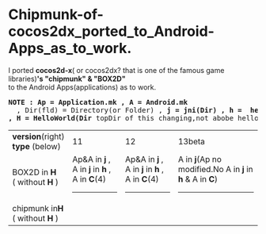 Chipmunk-of-cocos2dx_ported_to_Android-Apps_as_to_work.
=============================
I ported **cocos2d-x**( or cocos2dx? that is one of the famous game libraries)**'s "chipmunk" & "BOX2D"**  
to the Android Apps(applications) as  to work.  
<pre><b>NOTE : Ap = Application.mk , A = Android.mk</b>
&nbsp; , Dir(fld) = Directory(or Folder) , <b>j = jni(Dir) , h =  helloworld(Dir) , C = Classes(Dir)
, H = HelloWorld(Dir</b> topDir of this changing,not abobe helloworldDir.<b>)</b> , <b>t = template(Dir</b> without <b>H</b>)
</pre>
<table><tr>
<td><b>version</b>(right)<br><b>type</b> (below)</td><td>11</td><td>12</td><td>13beta</td></tr>
<tr><td>BOX2D in <b>H</b><br>( without <b>H</b> )</td>
<td>Ap&A in <b>j</b> , A in <b>j</b> in <b>h</b> , A in <b>C</b>(4)<hr></td>
<td>Ap&A in <b>j</b> , A in <b>j</b> in <b>h</b> , A in <b>C</b>(4)<hr></td>
<td>A in <b>j</b>(Ap no modified.No A in <b>j</b> in <b>h</b> & A in <b>C</b>)<hr></td></tr>

<tr><td>chipmunk in<b>H</b><br>( without <b>H</b> )</pre></td>
<td><br>&nbsp;</td>
<td><br>&nbsp;</td>
<td><br>&nbsp;</td></tr></table>
  
